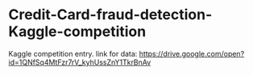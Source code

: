 # Credit-Card-fraud-detection-Kaggle-competition
Kaggle competition entry.
link for data:
https://drive.google.com/open?id=1QNfSq4MtFzr7rV_kyhUssZnY1TkrBnAv
